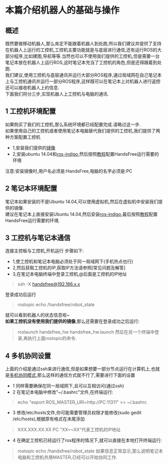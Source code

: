 # 本篇介绍机器人的基础与操作  

## 概述
既然要做移动机器人,那么肯定不能跟着机器人到处跑,所以我们建议并提供了支持在机器人上运行的工控机,工控机主要功能就是与底层进行通信,还有运行ROS的大部分程序,比如建图,导航等等.当然也可以不使用我们提供的工控机,但是需要一台笔记本放在机器人上运行ROS,这时笔记本充当了工控机的角色,但是还得跟着到处跑.   
我们建议,使用工控机与底层通讯并运行大部分ROS程序,通过局域网在自己笔记本上与工控机通讯并运行一部分ROS程序,这样既可以在笔记本上对机器人进行遥控还可以接收机器人上的信息.   
下面我们将分三步,实现机器人上工控机与电脑的通讯.

## 1 工控机环境配置

如果购买了我们的工控机,那么系统环境都已经配置完成.请略过这一步.   
如果使用自己的工控机或者使用笔记本电脑替代我们提供的工控机,我们提供了两种方案配置工控机

* 1,安装我们提供的[镜像](ZZzadlj)
* 2,安装ubuntu 14.04和[ros-indigo](http://wiki.ros.org/indigo/Installation/Ubuntu),然后按照[教程](https://github.com/HANDS-FREE/HANDS-FREE.github.io/wiki/7.-HandsFree-ROS)配置HandsFree运行需要的环境

注意:安装镜像时,用户名必须是:HandsFree,电脑的名字必须是:PC

## 2 笔记本环境配置
笔记本如果安装的不是Ubuntu 14.04,可以使用虚拟机,然后在虚拟机中安装我们提供的镜像.   
建议在笔记本上直接安装Ubuntu 14.04,然后安装[ros-indigo](http://wiki.ros.org/indigo/Installation/Ubuntu),最后按照[教程](https://github.com/HANDS-FREE/HANDS-FREE.github.io/wiki/7.-HandsFree-ROS)配置HandsFree运行需要的环境.   

## 3 工控机与笔记本通信
连接主控板与工控机,开机运行
步骤如下:
* 1,使工控机和笔记本电脑必须处于同一局域网下(手机热点也行)
* 2,然后获取工控机的IP,获取IP方法请参照[常见问题及解答]
* 3,在笔记本电脑终端中登录工控机,@后面是工控机的IP地址
>ssh -X handsfree@192.186.x.x

登录成功后运行

>rostopic echo /handsfree/robot_state

就可以看到机器人的状态信息啦~  
**如果工控机没有使用我们提供的镜像**,那么还需要在登录成功之后运行:
>roslaunch handsfree_hw handsfree_hw.launch
然后在另一个终端中登录,再执行上面rostopic的命令.

## 4 多机协同设置
上面的介绍是通过ssh来进行通信,但是如果想要一部分节点运行在计算机上,也就是[多机协同模式](http://wiki.ros.org/ROS/Tutorials/MultipleMachines),那么这样的通信方式就不行了,需要进行下面的设置

* 1 同样需要确保在同一局域网下,且可以互相访问(通过ssh)
* 2 在笔记本电脑中修改"~/.bashrc"文件,在终端运行:
>echo "export ROS_MASTER_URI=http://PC:11311" >> ~/.bashrc
* 3 修改/etc/hosts文件,你可能需要管理员权限才能修改(sudo gedit /etc/hosts),根据原有格式在末尾添加
>XXX.XXX.XX.XX PC
"XX~~XX"代表工控机的IP地址
* 4 在确定工控机已经运行了ros程序的情况下,就可以直接在本地打开终端运行:
>rostopic echo /handsfree/robot_state
如果信息正常显示,那么说明笔记本电脑和工控机共用MASTER,已经可以开始协同工作.

